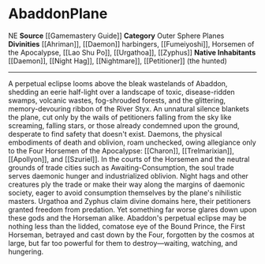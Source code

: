 ﻿---
alignment: NE
element: null
id: '12'
name: Abaddon
plane_category: Outer Sphere Planes
rarity: Common
source: '[[DATABASE/source/Gamemastery Guide|Gamemastery Guide]]'
trait: null
type: Plane

---
# Abaddon<span class="item-type">Plane</span>

<span class="trait-alignment item-trait">NE</span>
**Source** [[Gamemastery Guide]]
**Category** Outer Sphere Planes
**Divinities** [[Ahriman]], [[Daemon]] harbingers, [[Fumeiyoshi]], Horsemen of the Apocalypse, [[Lao Shu Po]], [[Urgathoa]], [[Zyphus]]
**Native Inhabitants** [[Daemon]], [[Night Hag]], [[Nightmare]], [[Petitioner]] (the hunted)

---
A perpetual eclipse looms above the bleak wastelands of Abaddon, shedding an eerie half-light over a landscape of toxic, disease-ridden swamps, volcanic wastes, fog-shrouded forests, and the glittering, memory-devouring ribbon of the River Styx. An unnatural silence blankets the plane, cut only by the wails of petitioners falling from the sky like screaming, falling stars, or those already condemned upon the ground, desperate to find safety that doesn't exist. Daemons, the physical embodiments of death and oblivion, roam unchecked, owing allegiance only to the Four Horsemen of the Apocalypse: [[Charon]], [[Trelmarixian]], [[Apollyon]], and [[Szuriel]]. In the courts of the Horsemen and the neutral grounds of trade cities such as Awaiting-Consumption, the soul trade serves daemonic hunger and industrialized oblivion. Night hags and other creatures ply the trade or make their way along the margins of daemonic society, eager to avoid consumption themselves by the plane's nihilistic masters. Urgathoa and Zyphus claim divine domains here, their petitioners granted freedom from predation. Yet something far worse glares down upon these gods and the Horseman alike. Abaddon's perpetual eclipse may be nothing less than the lidded, comatose eye of the Bound Prince, the First Horseman, betrayed and cast down by the Four, forgotten by the cosmos at large, but far too powerful for them to destroy—waiting, watching, and hungering.